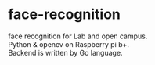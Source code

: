 # face-recognition
face recognition for Lab and open campus.  
Python & opencv on Raspberry pi b+.  
Backend is written by Go language.  
